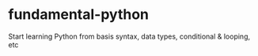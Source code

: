 # fundamental-python
Start learning Python from basis syntax, data types, conditional &amp; looping, etc
